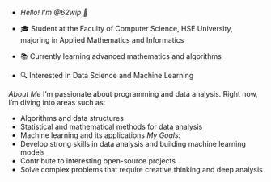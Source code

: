 - *Hello! I'm @62wip 👋*
  
- 🎓 Student at the Faculty of Computer Science, HSE University, majoring in Applied Mathematics and Informatics
- 📚 Currently learning advanced mathematics and algorithms
- 🔍 Interested in Data Science and Machine Learning

*About Me*
I’m passionate about programming and data analysis. Right now, I’m diving into areas such as:
- Algorithms and data structures
- Statistical and mathematical methods for data analysis
- Machine learning and its applications
*My Goals:*
- Develop strong skills in data analysis and building machine learning models
- Contribute to interesting open-source projects
- Solve complex problems that require creative thinking and deep analysis
